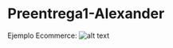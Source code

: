 # Preentrega1-Alexander
Ejemplo Ecommerce:
![alt text](https://github.com/agusalex/Preentrega1-Alexande/blob/main/example-readme.png?raw=true)
